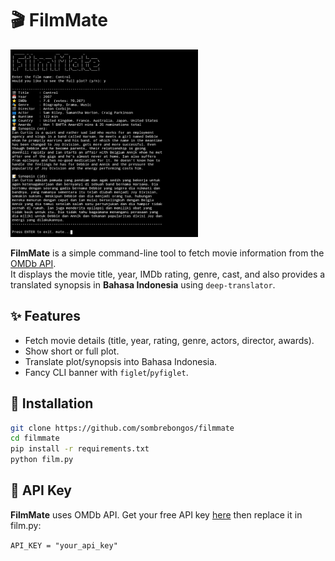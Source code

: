 # 🎬 FilmMate
<img src="https://raw.githubusercontent.com/sombrebongos/filmmate/refs/heads/main/img/Screenshot_20250817-221328.jpg" height="300" width="300">

**FilmMate** is a simple command-line tool to fetch movie information from the [OMDb API](http://www.omdbapi.com/).  
It displays the movie title, year, IMDb rating, genre, cast, and also provides a translated synopsis in **Bahasa Indonesia** using `deep-translator`.

## ✨ Features
- Fetch movie details (title, year, rating, genre, actors, director, awards).
- Show short or full plot.
- Translate plot/synopsis into Bahasa Indonesia.
- Fancy CLI banner with `figlet`/`pyfiglet`.

## 🚀 Installation
```bash
git clone https://github.com/sombrebongos/filmmate
cd filmmate
pip install -r requirements.txt
python film.py
```

## 🔑 API Key
**FilmMate** uses OMDb API.
Get your free API key [here](http://www.omdbapi.com/apikey.aspx) then replace it in film.py:

`API_KEY = "your_api_key"`
